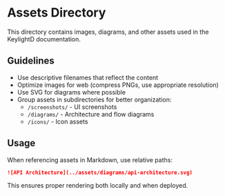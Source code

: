 # Assets Directory

This directory contains images, diagrams, and other assets used in the KeylightD documentation.

## Guidelines

- Use descriptive filenames that reflect the content
- Optimize images for web (compress PNGs, use appropriate resolution)
- Use SVG for diagrams where possible
- Group assets in subdirectories for better organization:
  - `/screenshots/` - UI screenshots
  - `/diagrams/` - Architecture and flow diagrams
  - `/icons/` - Icon assets

## Usage

When referencing assets in Markdown, use relative paths:

```md
![API Architecture](../assets/diagrams/api-architecture.svg)
```

This ensures proper rendering both locally and when deployed.